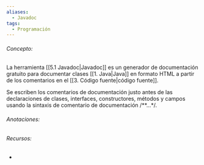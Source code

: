 ```yaml
---
aliases:
  - Javadoc
tags:
  - Programación
---
```

###### Concepto:

La herramienta [[5.1 Javadoc|Javadoc]] es un generador de documentación gratuito para documentar clases [[1. Java|Java]] en formato HTML a partir de los comentarios en el [[3. Código fuente|código fuente]].

Se escriben los comentarios de documentación justo antes de las declaraciones de clases, interfaces, constructores, métodos y campos usando la sintaxis de comentario de documentación 
/**...*/.

###### Anotaciones:

> 

###### Recursos:

- 